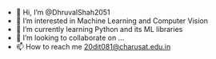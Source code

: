 - 👋 Hi, I’m @DhruvalShah2051
- 👀 I’m interested in Machine Learning and Computer Vision
- 🌱 I’m currently learning Python and its ML libraries
- 💞️ I’m looking to collaborate on ...
- 📫 How to reach me 20dit081@charusat.edu.in

<!---
DhruvalShah2051/DhruvalShah2051 is a ✨ special ✨ repository because its `README.md` (this file) appears on your GitHub profile.
You can click the Preview link to take a look at your changes.
--->

